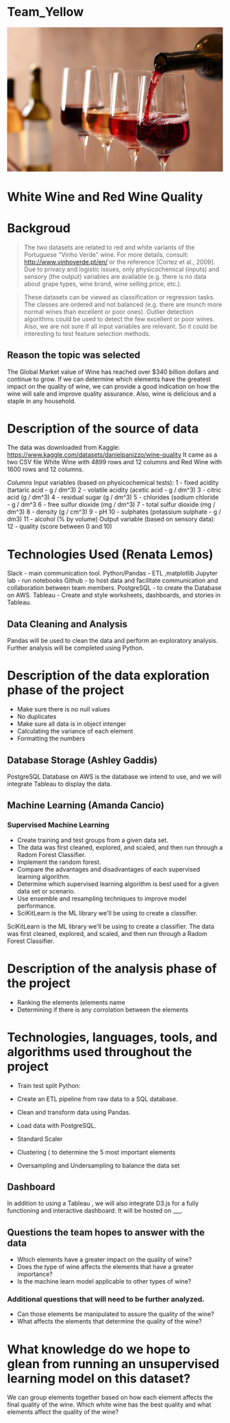 # Team_Yellow
![](Images/wine.png)

# White Wine and Red Wine Quality

# Backgroud
>The two datasets are related to red and white variants of the Portuguese "Vinho Verde" wine.
>For more details, consult: http://www.vinhoverde.pt/en/ or the reference [Cortez et al., 2009].
>Due to privacy and logistic issues, only physicochemical (inputs) and sensory (the output) variables
>are available (e.g. there is no data about grape types, wine brand, wine selling price, etc.).

>These datasets can be viewed as classification or regression tasks.
>The classes are ordered and not balanced (e.g. there are munch more normal wines than
>excellent or poor ones). Outlier detection algorithms could be used to detect the few excellent
>or poor wines. Also, we are not sure if all input variables are relevant. So
>it could be interesting to test feature selection methods.

## Reason the topic was selected
The Global Market value of Wine has reached over $340 billion dollars and continue to grow. If we can determine which elements have the greatest impact on the quality of wine, we can provide a good indication on how the wine will sale and improve quality assurance. Also, wine is delicious and a staple in any household.

# Description of the source of data
The data was downloaded from Kaggle: https://www.kaggle.com/datasets/danielpanizzo/wine-quality
It came as a two CSV file White Wine with 4899 rows and 12 columns and Red Wine with 1600 rows and 12 columns.

*Columns*
Input variables (based on physicochemical tests):
1 - fixed acidity (tartaric acid - g / dm^3)
2 - volatile acidity (acetic acid - g / dm^3)
3 - citric acid (g / dm^3)
4 - residual sugar (g / dm^3)
5 - chlorides (sodium chloride - g / dm^3
6 - free sulfur dioxide (mg / dm^3)
7 - total sulfur dioxide (mg / dm^3)
8 - density (g / cm^3)
9 - pH
10 - sulphates (potassium sulphate - g / dm3)
11 - alcohol (% by volume)
Output variable (based on sensory data):
12 - quality (score between 0 and 10)
# Technologies Used (Renata Lemos)
Slack - main communication tool.
Python/Pandas - ETL ,matplotlib
Jupyter lab - run notebooks
Github - to host data and facilitate communication and collaboration between team members.
PostgreSQL - to create the Database on AWS.
Tableau - Create and style worksheets, dashboards, and stories in Tableau.

## Data Cleaning and Analysis
Pandas will be used to clean the data and perform an exploratory analysis. Further analysis will be completed using Python.
# Description of the data exploration phase of the project
- Make sure there is no null values
- No duplicates
- Make sure all data is in object intenger
- Calculating the variance of each element
- Formatting the numbers

## Database Storage (Ashley Gaddis)
PostgreSQL Database on AWS is the database we intend to use, and we will integrate Tableau to display the data.

## Machine Learning (Amanda Cancio)

### Supervised Machine Learning
- Create training and test groups from a given data set.
- The data was first cleaned, explored, and scaled, and then run through a Radom Forest Classifier.
- Implement the random forest.
- Compare the advantages and disadvantages of each supervised learning algorithm.
- Determine which supervised learning algorithm is best used for a given data set or scenario.
- Use ensemble and resampling techniques to improve model performance.
- SciKitLearn is the ML library we'll be using to create a classifier.

SciKitLearn is the ML library we'll be using to create a classifier.  The data was first cleaned, explored, and scaled, and then run through a Radom Forest Classifier.


# Description of the analysis phase of the project
- Ranking the elements (elements name
- Determining if there is any corrolation between the elements
# Technologies, languages, tools, and algorithms used throughout the project
- Train test split
Python:
- Create an ETL pipeline from raw data to a SQL database.
- Clean and transform data using Pandas.
- Load data with PostgreSQL.

- Standard Scaler 
- Clustering ( to determine the 5 most important elements 
- Oversampling and Undersampling to balance the data set

## Dashboard
In addition to using a Tableau , we will also integrate D3.js for a fully functioning and interactive dashboard. It will be hosted on ___.

## Questions the team hopes to answer with the data
- Which elements have a greater impact on the quality of wine?
- Does the type of wine affects the elements that have a greater importance?
- Is the machine learn model applicable to other types of wine?
### Additional questions that will need to be further analyzed. 
- Can those elements be manipulated to assure the quality of the wine?
- What affects the elements that determine the quality of the wine?

# What knowledge do we hope to glean from running an unsupervised learning model on this dataset?
We can group elements together based on how each element affects the final quality of the wine.
Which white wine has the best quality and what elements affect the quality of the wine?
